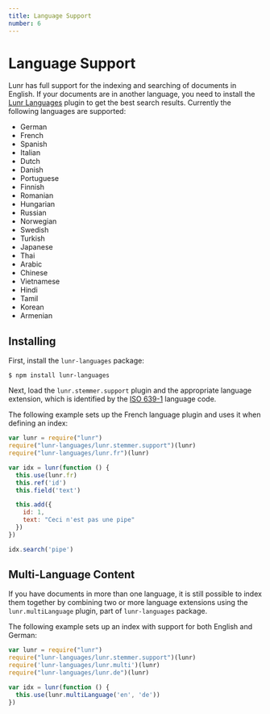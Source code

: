 ```yaml
---
title: Language Support
number: 6
---
```

# Language Support

Lunr has full support for the indexing and searching of documents in English. If your documents are in another language, you need to install the [Lunr Languages](https://github.com/MihaiValentin/lunr-languages) plugin to get the best search results. Currently the following languages are supported:

* <span class="flag flag-de">German</span>
* <span class="flag flag-fr">French</span>
* <span class="flag flag-es">Spanish</span>
* <span class="flag flag-it">Italian</span>
* <span class="flag flag-nl">Dutch</span>
* <span class="flag flag-dk">Danish</span>
* <span class="flag flag-pt">Portuguese</span>
* <span class="flag flag-fi">Finnish</span>
* <span class="flag flag-ro">Romanian</span>
* <span class="flag flag-hu">Hungarian</span>
* <span class="flag flag-ru">Russian</span>
* <span class="flag flag-no">Norwegian</span>
* <span class="flag flag-se">Swedish</span>
* <span class="flag flag-tr">Turkish</span>
* <span class="flag flag-jp">Japanese</span>
* <span class="flag flag-th">Thai</span>
* <span class="flag flag-iq">Arabic</span>
* <span class="flag flag-cn">Chinese</span>
* <span class="flag flag-vi">Vietnamese</span>
* <span class="flag flag-in">Hindi</span>
* <span class="flag flag-in">Tamil</span>
* <span class="flag flag-kr">Korean</span>
* <span class="flag flag-am">Armenian</span>

## Installing

First, install the `lunr-languages` package:

```shell
$ npm install lunr-languages
```

Next, load the `lunr.stemmer.support` plugin and the appropriate language extension, which is identified by the [ISO 639-1](https://en.wikipedia.org/wiki/List_of_ISO_639-1_codes) language code.

The following example sets up the French language plugin and uses it when defining an index:

```javascript
var lunr = require("lunr")
require("lunr-languages/lunr.stemmer.support")(lunr)
require("lunr-languages/lunr.fr")(lunr)

var idx = lunr(function () {
  this.use(lunr.fr)
  this.ref('id')
  this.field('text')

  this.add({
    id: 1,
    text: "Ceci n'est pas une pipe"
  })
})

idx.search('pipe')
```

## Multi-Language Content

If you have documents in more than one language, it is still possible to index them together by combining two or more language extensions using the `lunr.multiLanguage` plugin, part of `lunr-languages` package.

The following example sets up an index with support for both English and German:

```javascript
var lunr = require("lunr")
require("lunr-languages/lunr.stemmer.support")(lunr)
require('lunr-languages/lunr.multi')(lunr)
require("lunr-languages/lunr.de")(lunr)

var idx = lunr(function () {
  this.use(lunr.multiLanguage('en', 'de'))
})
```
